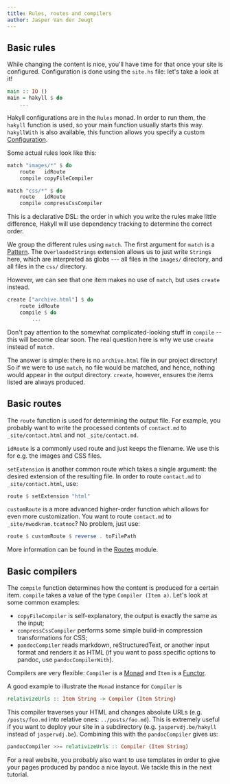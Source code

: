 ```yaml
---
title: Rules, routes and compilers
author: Jasper Van der Jeugt
---
```


Basic rules
-----------

While changing the content is nice, you'll have time for that once your site is
configured. Configuration is done using the `site.hs` file: let's take a look at
it!

```haskell
main :: IO ()
main = hakyll $ do
    ...
```

Hakyll configurations are in the `Rules` monad. In order to run them, the
`hakyll` function is used, so your main function usually starts this way.
`hakyllWith` is also available, this function allows you specify a custom
[Configuration].

[Configuration]: /reference/Hakyll-Core-Configuration.html

Some actual rules look like this:

```haskell
match "images/*" $ do
    route   idRoute
    compile copyFileCompiler

match "css/*" $ do
    route   idRoute
    compile compressCssCompiler

```

This is a declarative DSL: the order in which you write the rules make little
difference, Hakyll will use dependency tracking to determine the correct order.

We group the different rules using `match`. The first argument for `match` is a
[Pattern]. The `OverloadedStrings` extension allows us to just write `String`s
here, which are interpreted as globs --- all files in the `images/` directory,
and all files in the `css/` directory.

[Pattern]: /reference/Hakyll-Core-Identifier-Pattern.html

However, we can see that one item makes no use of `match`, but uses `create`
instead.

```haskell
create ["archive.html"] $ do
    route idRoute
    compile $ do
        ...
```

Don't pay attention to the somewhat complicated-looking stuff in `compile` --
this will become clear soon. The real question here is why we use `create`
instead of `match`.

The answer is simple: there is no `archive.html` file in our project directory!
So if we were to use `match`, no file would be matched, and hence, nothing
would appear in the output directory. `create`, however, ensures the items
listed are always produced.

Basic routes
------------

The `route` function is used for determining the output file. For example, you
probably want to write the processed contents of `contact.md` to
`_site/contact.html` and not `_site/contact.md`.

`idRoute` is a commonly used route and just keeps the filename. We use this for
e.g.  the images and CSS files.

`setExtension` is another common route which takes a single argument: the
desired extension of the resulting file. In order to route `contact.md` to
`_site/contact.html`, use:

```haskell
route $ setExtension "html"
```

`customRoute` is a more advanced higher-order function which allows for even
more customization. You want to route `contact.md` to
`_site/nwodkram.tcatnoc`? No problem, just use:

```haskell
route $ customRoute $ reverse . toFilePath
```

More information can be found in the [Routes] module.

[Routes]: /reference/Hakyll-Core-Routes.html

Basic compilers
---------------

The `compile` function determines how the content is produced for a certain
item. `compile` takes a value of the type `Compiler (Item a)`. Let's look at
some common examples:

- `copyFileCompiler` is self-explanatory, the output is exactly the same as the
  input;
- `compressCssCompiler` performs some simple build-in compression
  transformations for CSS;
- `pandocCompiler` reads markdown, reStructuredText, or another input format and
  renders it as HTML (if you want to pass specific options to pandoc, use
  `pandocCompilerWith`).

Compilers are very flexible: `Compiler` is a [Monad] and `Item` is a [Functor].

[Monad]: http://learnyouahaskell.com/a-fistful-of-monads
[Functor]: http://learnyouahaskell.com/functors-applicative-functors-and-monoids

A good example to illustrate the `Monad` instance for `Compiler` is

```haskell
relativizeUrls :: Item String -> Compiler (Item String)
```

This compiler traverses your HTML and changes absolute URLs (e.g.
`/posts/foo.md` into relative ones: `../posts/foo.md`). This is
extremely useful if you want to deploy your site in a subdirectory (e.g.
`jaspervdj.be/hakyll` instead of `jaspervdj.be`). Combining this with the
`pandocCompiler` gives us:

```haskell
pandocCompiler >>= relativizeUrls :: Compiler (Item String)
```

For a real website, you probably also want to use templates in order to give
your pages produced by pandoc a nice layout. We tackle this in the next
tutorial.
